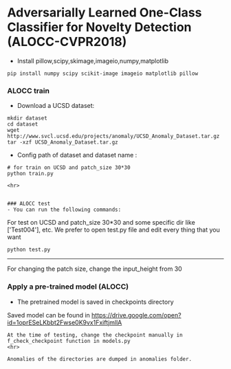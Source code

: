 # Adversarially Learned One-Class Classifier for Novelty Detection (ALOCC-CVPR2018)

- Install pillow,scipy,skimage,imageio,numpy,matplotlib
```
pip install numpy scipy scikit-image imageio matplotlib pillow
```

### ALOCC train
- Download a UCSD dataset:
```
mkdir dataset
cd dataset
wget http://www.svcl.ucsd.edu/projects/anomaly/UCSD_Anomaly_Dataset.tar.gz
tar -xzf UCSD_Anomaly_Dataset.tar.gz
```

- Config path of dataset and dataset name :
```
# for train on UCSD and patch_size 30*30
python train.py

<hr>


### ALOCC test
- You can run the following commands:
```
For test on UCSD and patch_size 30*30 and some specific dir like ['Test004'], etc. We prefer to open test.py file and edit every thing that you want

```
python test.py
```
<hr>

For changing the patch size, change the input_height from 30 

### Apply a pre-trained model (ALOCC)
- The pretrained model is saved in checkpoints directory

Saved model can be found in https://drive.google.com/open?id=1oprESeLKbbt2Fwse0K9vx1FxiftjmllA
```
At the time of testing, change the checkpoint manually in f_check_checkpoint function in models.py
<hr>

Anomalies of the directories are dumped in anomalies folder.
